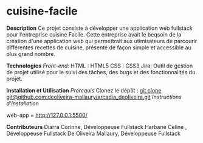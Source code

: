 # cuisine-facile
**Description**
Ce projet consiste à développer une application web fullstack pour l'entreprise cuisine Facile. Cette entreprise avait le beqsoin de la création d'une application web qui permettrait aux utimisateurs de parcourir différentes recettes de cuisine, présenté de façon simple et accessible au plus grand nombre.

**Technologies**
*Front-end:*
HTML : HTML5
CSS : CSS3
Jira: Outil de gestion de projet utilisé pour le suivi des tâches, des bugs et des fonctionnalités du projet.

**Installation et Utilisation**
*Prérequis*
Clonez le dépôt : [git clone git@github.com:deoliveira-mallaury/arcadia_deoliveira.git](https://github.com/celinepatron/cuisine-facile.git)
*Instructions d'Installation*

web-app = http://127.0.0.1:5500/

**Contributeurs**
Diarra Corinne, Développeuse Fullstack
Harbane Celine , Développeuse Fullstack
De Oliveira Mallaury, Développeuse Fullstack

